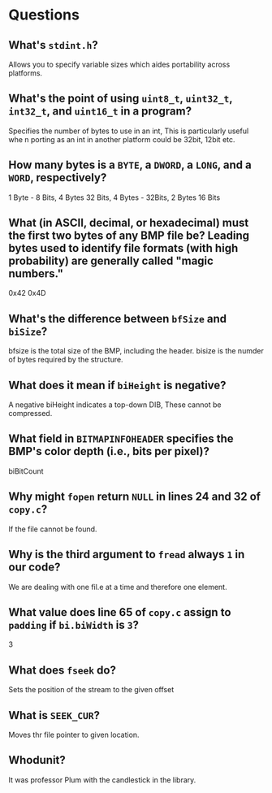 # Questions

## What's `stdint.h`?

Allows you to specify variable sizes which aides portability across platforms.

## What's the point of using `uint8_t`, `uint32_t`, `int32_t`, and `uint16_t` in a program?

Specifies the number of bytes to use in an int, This is particularly useful whe n porting as an int in another platform could be 32bit, 12bit etc.

## How many bytes is a `BYTE`, a `DWORD`, a `LONG`, and a `WORD`, respectively?

1 Byte - 8 Bits, 4 Bytes 32 Bits, 4 Bytes - 32Bits, 2 Bytes 16 Bits

## What (in ASCII, decimal, or hexadecimal) must the first two bytes of any BMP file be? Leading bytes used to identify file formats (with high probability) are generally called "magic numbers."

0x42 0x4D

## What's the difference between `bfSize` and `biSize`?

bfsize is the total size of the BMP, including the header. bisize is the numder of bytes required by the structure.

## What does it mean if `biHeight` is negative?

A negative biHeight indicates a top-down DIB, These cannot be compressed.

## What field in `BITMAPINFOHEADER` specifies the BMP's color depth (i.e., bits per pixel)?

biBitCount

## Why might `fopen` return `NULL` in lines 24 and 32 of `copy.c`?

If the file cannot be found.

## Why is the third argument to `fread` always `1` in our code?

We are dealing with one fil.e at a time and therefore one element.

## What value does line 65 of `copy.c` assign to `padding` if `bi.biWidth` is `3`?

3

## What does `fseek` do?

Sets the position of the stream to the given offset

## What is `SEEK_CUR`?

Moves thr file pointer to given location.

## Whodunit?

It was professor Plum with the candlestick in the library.

